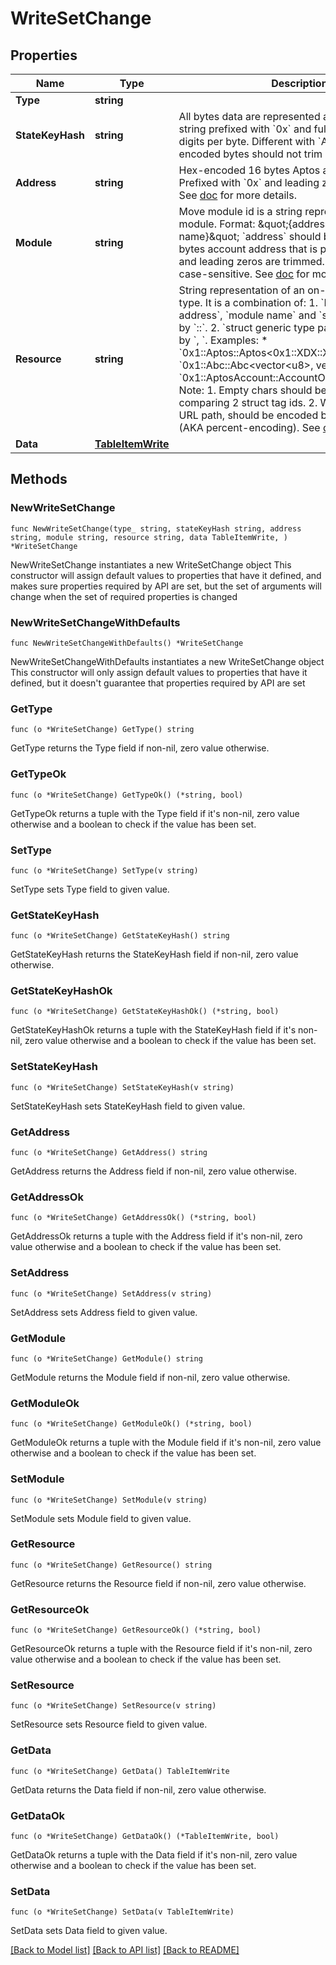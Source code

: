 # WriteSetChange

## Properties

Name | Type | Description | Notes
------------ | ------------- | ------------- | -------------
**Type** | **string** |  | 
**StateKeyHash** | **string** | All bytes data are represented as hex-encoded string prefixed with &#x60;0x&#x60; and fulfilled with two hex digits per byte.  Different with &#x60;Address&#x60; type, hex-encoded bytes should not trim any zeros.  | 
**Address** | **string** | Hex-encoded 16 bytes Aptos account address.  Prefixed with &#x60;0x&#x60; and leading zeros are trimmed.  See [doc](https://diem.github.io/move/address.html) for more details.  | 
**Module** | **string** | Move module id is a string representation of Move module.  Format: \&quot;{address}::{module name}\&quot;  &#x60;address&#x60; should be hex-encoded 16 bytes account address that is prefixed with &#x60;0x&#x60; and leading zeros are trimmed.  Module name is case-sensitive.  See [doc](https://diem.github.io/move/modules-and-scripts.html#modules) for more details.  | 
**Resource** | **string** | String representation of an on-chain Move struct type.  It is a combination of:   1. &#x60;Move module address&#x60;, &#x60;module name&#x60; and &#x60;struct name&#x60; joined by &#x60;::&#x60;.   2. &#x60;struct generic type parameters&#x60; joined by &#x60;, &#x60;.  Examples:   * &#x60;0x1::Aptos::Aptos&lt;0x1::XDX::XDX&gt;&#x60;   * &#x60;0x1::Abc::Abc&lt;vector&lt;u8&gt;, vector&lt;u64&gt;&gt;&#x60;   * &#x60;0x1::AptosAccount::AccountOperationsCapability&#x60;  Note:   1. Empty chars should be ignored when comparing 2 struct tag ids.   2. When used in an URL path, should be encoded by url-encoding (AKA percent-encoding).  See [doc](https://diem.github.io/move/structs-and-resources.html) for more details.  | 
**Data** | [**TableItemWrite**](TableItemWrite.md) |  | 

## Methods

### NewWriteSetChange

`func NewWriteSetChange(type_ string, stateKeyHash string, address string, module string, resource string, data TableItemWrite, ) *WriteSetChange`

NewWriteSetChange instantiates a new WriteSetChange object
This constructor will assign default values to properties that have it defined,
and makes sure properties required by API are set, but the set of arguments
will change when the set of required properties is changed

### NewWriteSetChangeWithDefaults

`func NewWriteSetChangeWithDefaults() *WriteSetChange`

NewWriteSetChangeWithDefaults instantiates a new WriteSetChange object
This constructor will only assign default values to properties that have it defined,
but it doesn't guarantee that properties required by API are set

### GetType

`func (o *WriteSetChange) GetType() string`

GetType returns the Type field if non-nil, zero value otherwise.

### GetTypeOk

`func (o *WriteSetChange) GetTypeOk() (*string, bool)`

GetTypeOk returns a tuple with the Type field if it's non-nil, zero value otherwise
and a boolean to check if the value has been set.

### SetType

`func (o *WriteSetChange) SetType(v string)`

SetType sets Type field to given value.


### GetStateKeyHash

`func (o *WriteSetChange) GetStateKeyHash() string`

GetStateKeyHash returns the StateKeyHash field if non-nil, zero value otherwise.

### GetStateKeyHashOk

`func (o *WriteSetChange) GetStateKeyHashOk() (*string, bool)`

GetStateKeyHashOk returns a tuple with the StateKeyHash field if it's non-nil, zero value otherwise
and a boolean to check if the value has been set.

### SetStateKeyHash

`func (o *WriteSetChange) SetStateKeyHash(v string)`

SetStateKeyHash sets StateKeyHash field to given value.


### GetAddress

`func (o *WriteSetChange) GetAddress() string`

GetAddress returns the Address field if non-nil, zero value otherwise.

### GetAddressOk

`func (o *WriteSetChange) GetAddressOk() (*string, bool)`

GetAddressOk returns a tuple with the Address field if it's non-nil, zero value otherwise
and a boolean to check if the value has been set.

### SetAddress

`func (o *WriteSetChange) SetAddress(v string)`

SetAddress sets Address field to given value.


### GetModule

`func (o *WriteSetChange) GetModule() string`

GetModule returns the Module field if non-nil, zero value otherwise.

### GetModuleOk

`func (o *WriteSetChange) GetModuleOk() (*string, bool)`

GetModuleOk returns a tuple with the Module field if it's non-nil, zero value otherwise
and a boolean to check if the value has been set.

### SetModule

`func (o *WriteSetChange) SetModule(v string)`

SetModule sets Module field to given value.


### GetResource

`func (o *WriteSetChange) GetResource() string`

GetResource returns the Resource field if non-nil, zero value otherwise.

### GetResourceOk

`func (o *WriteSetChange) GetResourceOk() (*string, bool)`

GetResourceOk returns a tuple with the Resource field if it's non-nil, zero value otherwise
and a boolean to check if the value has been set.

### SetResource

`func (o *WriteSetChange) SetResource(v string)`

SetResource sets Resource field to given value.


### GetData

`func (o *WriteSetChange) GetData() TableItemWrite`

GetData returns the Data field if non-nil, zero value otherwise.

### GetDataOk

`func (o *WriteSetChange) GetDataOk() (*TableItemWrite, bool)`

GetDataOk returns a tuple with the Data field if it's non-nil, zero value otherwise
and a boolean to check if the value has been set.

### SetData

`func (o *WriteSetChange) SetData(v TableItemWrite)`

SetData sets Data field to given value.



[[Back to Model list]](../README.md#documentation-for-models) [[Back to API list]](../README.md#documentation-for-api-endpoints) [[Back to README]](../README.md)


